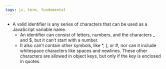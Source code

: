 ```yaml
---
tags: js, term, fundamental
---
```


- A valid identifier is any series of characters that can be used as a JavaScript variable name.
	- An identifier can consist of letters, numbers, and the characters _ and $, but it can’t start with a number.
	- It also can’t contain other symbols, like \*, (, or #, nor can it include whitespace characters like spaces and newlines. These other characters are allowed in object keys, but only if the key is enclosed in quotes.
